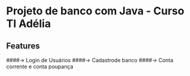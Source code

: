 # Projeto de banco com Java - Curso TI Adélia

## Features
####-> Login de Usuários
####-> Cadastrode banco
####-> Conta corrente e conta poupança
